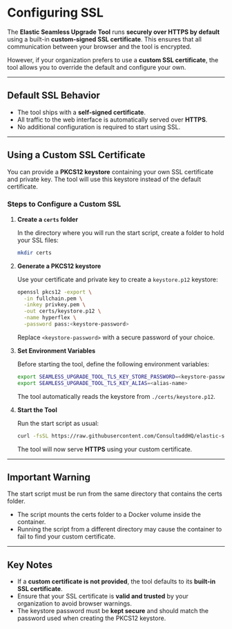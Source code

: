 # Configuring SSL

The **Elastic Seamless Upgrade Tool** runs **securely over HTTPS by default** using a built-in **custom-signed SSL
certificate**. This ensures that all communication between your browser and the tool is encrypted.

However, if your organization prefers to use a **custom SSL certificate**, the tool allows you to override the default
and configure your own.

---

## **Default SSL Behavior**

* The tool ships with a **self-signed certificate**.
* All traffic to the web interface is automatically served over **HTTPS**.
* No additional configuration is required to start using SSL.

---

## **Using a Custom SSL Certificate**

You can provide a **PKCS12 keystore** containing your own SSL certificate and private key. The tool will use this
keystore instead of the default certificate.

### **Steps to Configure a Custom SSL**

1. **Create a `certs` folder**

   In the directory where you will run the start script, create a folder to hold your SSL files:

   ```bash
   mkdir certs
   ```

2. **Generate a PKCS12 keystore**

   Use your certificate and private key to create a `keystore.p12` keystore:

   ```bash
   openssl pkcs12 -export \
     -in fullchain.pem \
     -inkey privkey.pem \
     -out certs/keystore.p12 \
     -name hyperflex \
     -password pass:<keystore-password>
   ```

   Replace `<keystore-password>` with a secure password of your choice.

3. **Set Environment Variables**

   Before starting the tool, define the following environment variables:

   ```bash
   export SEAMLESS_UPGRADE_TOOL_TLS_KEY_STORE_PASSWORD=<keystore-password>
   export SEAMLESS_UPGRADE_TOOL_TLS_KEY_ALIAS=<alias-name>
   ```

   The tool automatically reads the keystore from `./certs/keystore.p12`.

4. **Start the Tool**

   Run the start script as usual:

   ```bash
   curl -fsSL https://raw.githubusercontent.com/ConsultaddHQ/elastic-seamless-upgrade-tool/main/start.sh | sh
   ```

   The tool will now serve **HTTPS** using your custom certificate.

---

## Important Warning

The start script must be run from the same directory that contains the certs folder.

* The script mounts the certs folder to a Docker volume inside the container.
* Running the script from a different directory may cause the container to fail to find your custom certificate.

---

## **Key Notes**

* If a **custom certificate is not provided**, the tool defaults to its **built-in SSL certificate**.
* Ensure that your SSL certificate is **valid and trusted** by your organization to avoid browser warnings.
* The keystore password must be **kept secure** and should match the password used when creating the PKCS12 keystore.

